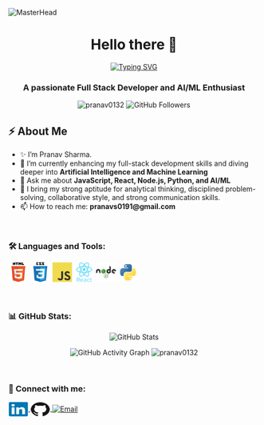![MasterHead](https://user-images.githubusercontent.com/74038190/225813708-98b745f2-7d22-48cf-9150-083f1b00d6c9.gif)
<h1 align="center">Hello there 👋</h1>

<p align="center">
 <a href="https://git.io/typing-svg"><img src="https://readme-typing-svg.demolab.com?font=Fira+Code&pause=1000&color=F7AB1B&center=true&vCenter=true&width=435&lines=I'm+Pranav+Sharma.;I'm+a+Full+Stack+developer.;Always+Learning+new+things." alt="Typing SVG" /></a>
</p>

<h3 align="center">A passionate Full Stack Developer and AI/ML Enthusiast</h3>

<p align="center">
  <img src="https://komarev.com/ghpvc/?username=pranav0132&label=Profile%20views&color=0e75b6&style=flat" alt="pranav0132" />
  <img src="https://img.shields.io/github/followers/pranav0132?label=Followers&style=social" alt="GitHub Followers" />
</p>

<h2>⚡️ About Me </h2>

<ul>
    <li>✨ I’m Pranav Sharma.</li> 
    <li>🌱 I’m currently enhancing my full-stack development skills and diving deeper into <b>Artificial Intelligence and Machine Learning</b></li>
    <li>💬 Ask me about <b>JavaScript, React, Node.js, Python, and AI/ML </b> </li>
    <li>🔭  I bring my strong aptitude for analytical thinking, disciplined problem-solving, collaborative style, and strong communication skills.</li>
    <li>📫 How to reach me: <b>pranavs0191@gmail.com</b></li>
</ul>
<br />

<h3>🛠️ Languages and Tools:</h3> 
<p align="left"> 
  <img src="https://raw.githubusercontent.com/devicons/devicon/master/icons/html5/html5-original-wordmark.svg" alt="html5" width="40" height="40"/> 
  <img src="https://raw.githubusercontent.com/devicons/devicon/master/icons/css3/css3-original-wordmark.svg" alt="css3" width="40" height="40"/> 
  <img src="https://raw.githubusercontent.com/devicons/devicon/master/icons/javascript/javascript-original.svg" alt="javascript" width="40" height="40"/> 
  <img src="https://raw.githubusercontent.com/devicons/devicon/master/icons/react/react-original-wordmark.svg" alt="react" width="40" height="40"/> 
  <img src="https://raw.githubusercontent.com/devicons/devicon/master/icons/nodejs/nodejs-original-wordmark.svg" alt="nodejs" width="40" height="40"/> 
  <img src="https://raw.githubusercontent.com/devicons/devicon/master/icons/python/python-original.svg" alt="python" width="40" height="40"/> 

</p>
<br />
<h3>📊 GitHub Stats: </h3>
<p align="center">
  <img src="https://github-readme-stats.vercel.app/api?username=pranav0132&show_icons=true&theme=tokyonight" alt="GitHub Stats" />
</p>

<p align="center">
  <img src="https://github-readme-activity-graph.vercel.app/graph?username=pranav0132&theme=rogue" alt="GitHub Activity Graph" />
 <img src="https://github-readme-stats.vercel.app/api/top-langs?username=pranav0132&show_icons=true&theme=highcontrast&locale=en&layout=compact" alt="pranav0132" />
</p>


<br />
<h3>🔗 Connect with me:</h3>
<p align="left">
  <a href="https://linkedin.com/in/pranav-sharma-48862a216/" target="_blank">
    <img align="center" src="https://raw.githubusercontent.com/devicons/devicon/master/icons/linkedin/linkedin-original.svg" alt="LinkedIn" height="30" width="40" />
  </a>
  
  <a href="https://github.com/pranav0132" target="_blank">
    <img align="center" src="https://raw.githubusercontent.com/devicons/devicon/master/icons/github/github-original.svg" alt="GitHub" height="30" width="40" />
  </a>
  
  <a href="mailto:pranavs0191@gmail.com" target="_blank">
    <img align="center" src="https://img.icons8.com/material-outlined/24/000000/gmail-new.png" alt="Email" height="30" width="40" />
  </a>
</p>

